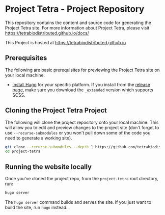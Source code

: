 # Project Tetra - Project Repository
This repository contains the content and source code for generating the Project Tetra site.
For more information about Project Tetra, please visit https://tetrabiodistributed.github.io/docs/

This Project is hosted at https://tetrabiodistributed.github.io

## Prerequisites

The following are basic prerequisites for previewing the Project Tetra site on your local machine:

- [Install Hugo](https://gohugo.io/getting-started/installing/) for your specific platform.
  If you install from the [release page](https://github.com/gohugoio/hugo/releases),
  make sure you download the `_extended` version which supports SCSS.

## Cloning the Project Tetra Project

The following will clone the project repository onto your local machine.
This will allow you to edit and preview changes to the project site
(don't forget to use `--recurse-submodules` or you won't pull down some of the code you need to generate a working site).

```bash
git clone --recurse-submodules --depth 1 https://github.com/tetrabiodistributed.git
cd project-tetra
```

## Running the website locally

Once you've cloned the project repo, from the `project-tetra` root directory, run:

```bash
hugo server
```

The `hugo server` command builds and serves the site.
If you just want to build the site, run `hugo` instead.
